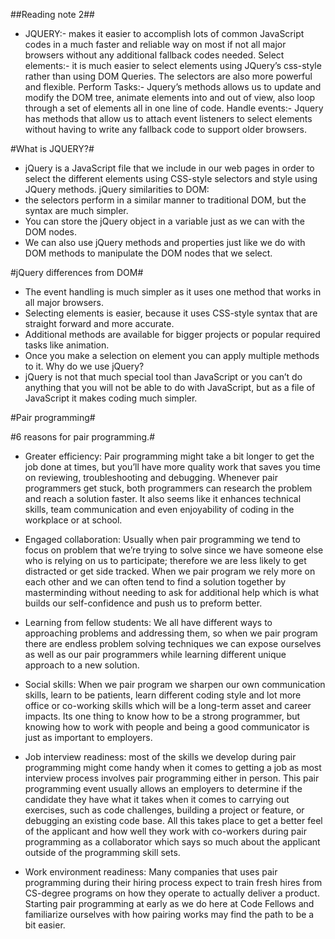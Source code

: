 ##Reading note 2##

- JQUERY:- makes it easier to accomplish lots of common JavaScript codes in a much faster and reliable way on most if not all major browsers without any additional fallback codes needed.
Select elements:- it is much easier to select elements using JQuery’s css-style rather than using DOM Queries. The selectors are also more powerful and flexible.
Perform Tasks:- Jquery’s methods allows us to update and modify the DOM tree, animate elements into and out of view, also loop through a set of elements all in one line of code.
Handle events:- Jquery has methods that allow us to attach event listeners to select elements without having to write any fallback code to support older browsers.  
 
#What is JQUERY?#	
-	jQuery is a JavaScript file that we include in our web pages in order to select the different elements using CSS-style selectors and style using JQuery methods.
jQuery similarities to DOM:
-	the selectors perform in a similar manner to traditional DOM, but the syntax are much simpler. 
-	You can store the jQuery object in a variable just as we can with the DOM nodes.
-	We can also use jQuery methods and properties just like we do with DOM methods to manipulate the DOM nodes that we select. 

#jQuery differences from DOM#
-	The event handling is much simpler as it uses one method that works in all major browsers.
-	 Selecting elements is easier, because it uses CSS-style syntax that are straight forward and more accurate. 
-	Additional methods are available for bigger projects or popular required tasks like animation.
-	Once you make a selection on element you can apply multiple methods to it. 
Why do we use jQuery?
-	jQuery is not that much special tool than JavaScript or you can’t do anything that you will not be able to do with JavaScript, but as a file of JavaScript it makes coding much simpler. 

#Pair programming#

#6 reasons for pair programming.#
-	Greater efficiency: Pair programming might take a bit longer to get the job done at times, but you’ll have more quality work that saves you time on reviewing, troubleshooting and debugging. Whenever pair programmers get stuck, both programmers can research the problem and reach a solution faster. It also seems like it enhances technical skills, team communication and even enjoyability of coding in the workplace or at school.

-	Engaged collaboration: Usually when pair programming we tend to focus on problem that we’re trying to solve since we have someone else who is relying on us to participate; therefore we are less likely to get distracted or get side tracked. When we pair program we rely more on each other and we can often tend to find a solution together by masterminding without needing to ask for additional help which is what builds our self-confidence and push us to preform better.   


-	Learning from fellow students: We all have different ways to approaching problems and addressing them, so when we pair program there are endless problem solving techniques we can expose ourselves as well as our pair programmers while learning different unique approach to a new solution.

-	Social skills: When we pair program we sharpen our own communication skills, learn to be patients, learn different coding style and lot more office or co-working skills which will be a long-term asset and career impacts. Its one thing to know how to be a strong programmer, but knowing how to work with people and being a good communicator is just as important to employers. 

-	Job interview readiness: most of the skills we develop during pair programming might come handy when it comes to getting a job as most interview process involves pair programming either in person. This pair programming event usually allows an employers to determine if the candidate they have what it takes when it comes to carrying out exercises, such as code challenges, building a project or feature, or debugging an existing code base. All this takes place to get a better feel of the applicant and how well they work with co-workers during pair programming as a collaborator which says so much about the applicant outside of the programming skill sets.    

-	Work environment readiness: Many companies that uses pair programming during their hiring process expect to train fresh hires from CS-degree programs on how they operate to actually deliver a product. Starting pair programming at early as we do here at Code Fellows and familiarize ourselves with how pairing works may find the path to be a bit easier. 

